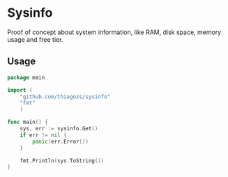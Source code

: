 # Sysinfo

Proof of concept about system information, like RAM, disk space, memory usage and free tier.

## Usage

```go
package main

import (
    "github.com/thiagozs/sysinfo"
    "fmt"
    )

func main() {
    sys, err := sysinfo.Get()
    if err != nil {
        panic(err.Error())
    }

    fmt.Println(sys.ToString())
}
```